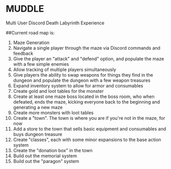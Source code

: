 # MUDDLE
Multi User Discord Death Labyrinth Experience

##Current road map is:
1. Maze Generation
1. Navigate a single player through the maze via Discord commands and feedback
1. Give the player an "attack" and "defend" option, and populate the maze with a few simple enemies
1. Allow tracking of multiple players simultaneously
1. Give players the ability to swap weapons for things they find in the dungeon and populate the dungeon with a few weapon treasures
1. Expand inventory system to allow for armor and consumables
1. Create gold and loot tables for the monster
1. Create at least one maze boss located in the boss room, who when defeated, ends the maze, kicking everyone back to the beginning and generating a new maze
1. Create more monsters with loot tables
1. Create a "town". The town is where you are if you're not in the maze, for now
1. Add a store to the town that sells basic equipment and consumables and buys dungeon treasure
1. Create "classes", each with some minor expansions to the base action system 
1. Create the "donation box" in the town
1. Build out the memorial system
1. Build out the "paragon" system